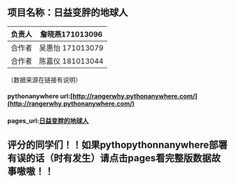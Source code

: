 ## 项目名称：日益变胖的地球人
   
|   负责人  |  詹晓燕171013096  |
|  ----  | ----  |
| 合作者   | 吴惠怡 171013079|
|   合作者| 陈嘉仪 181013044 |



（数据来源在链接有说明）
#### pythonanywhere url:[http://rangerwhy.pythonanywhere.com/](http://rangerwhy.pythonanywhere.com/)
#### pages_url:[日益变胖的地球人](http://xlayal.gitee.io/the_fattening_people_on_earth)

## 评分的同学们！！如果pythopythonnanywhere部署有误的话（时有发生）请点击pages看完整版数据故事嗷嗷！！
